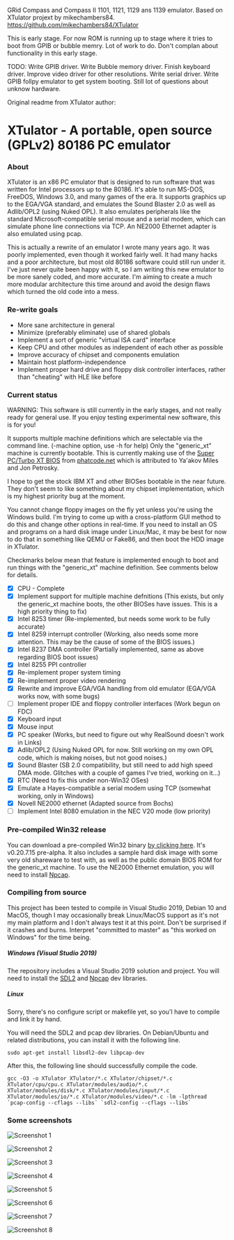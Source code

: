 GRid Compass and Compass II 1101, 1121, 1129 ans 1139 emulator. 
Based on XTulator projext by mikechambers84.
https://github.com/mikechambers84/XTulator

This is early stage.
For now ROM  is running up to stage where it tries to boot from GPIB or bubble memry.
Lot of work to do.
Don't  complan about functionality in this early stage.

TODO:
Write GPIB driver.
Write Bubble memory driver.
Finish keyboard driver.
Improve video driver for other resolutions.
Write serial driver.
Write GPIB follpy emulator to get system booting.
Still lot of questions about unknow hardware.

Original readme from XTulator author:

# XTulator - A portable, open source (GPLv2) 80186 PC emulator

### About

XTulator is an x86 PC emulator that is designed to run software that was written for Intel processors up to the 80186. It's able to run MS-DOS, FreeDOS, Windows 3.0, and many games of the era. It supports graphics up to the EGA/VGA standard, and emulates the Sound Blaster 2.0 as well as Adlib/OPL2 (using Nuked OPL). It also emulates peripherals like the standard Microsoft-compatible serial mouse and a serial modem, which can simulate phone line connections via TCP. An NE2000 Ethernet adapter is also emulated using pcap.

This is actually a rewrite of an emulator I wrote many years ago. It was poorly implemented, even though it worked fairly well. It had many hacks and a poor architecture, but most old 80186 software could still run under it. I've just never quite been happy with it, so I am writing this new emulator to be more sanely coded, and more accurate. I'm aiming to create a much more modular architecture this time around and avoid the design flaws which turned the old code into a mess.

### Re-write goals

- More sane architecture in general
- Minimize (preferably eliminate) use of shared globals
- Implement a sort of generic "virtual ISA card" interface
- Keep CPU and other modules as independent of each other as possible
- Improve accuracy of chipset and components emulation
- Maintain host platform-independence
- Implement proper hard drive and floppy disk controller interfaces, rather than "cheating" with HLE like before

### Current status

WARNING: This software is still currently in the early stages, and not really ready for general use. If you enjoy testing experimental new software, this is for you!

It supports multiple machine definitions which are selectable via the command line. (-machine option, use -h for help) Only the "generic_xt" machine is currently bootable. This is currently making use of the [Super PC/Turbo XT BIOS](http://www.phatcode.net/downloads.php?id=101) from [phatcode.net](http://www.phatcode.net) which is attributed to Ya'akov Miles and Jon Petrosky.

I hope to get the stock IBM XT and other BIOSes bootable in the near future. They don't seem to like something about my chipset implementation, which is my highest priority bug at the moment.

You cannot change floppy images on the fly yet unless you're using the Windows build. I'm trying to come up with a cross-platform GUI method to do this and change other options in real-time. If you need to install an OS and programs on a hard disk image under Linux/Mac, it may be best for now to do that in something like QEMU or Fake86, and then boot the HDD image in XTulator.

Checkmarks below mean that feature is implemented enough to boot and run things with the "generic_xt" machine definition. See comments below for details.

- [x] CPU - Complete
- [x] Implement support for multiple machine defnitions (This exists, but only the generic_xt machine boots, the other BIOSes have issues. This is a high priority thing to fix)
- [x] Intel 8253 timer (Re-implemented, but needs some work to be fully accurate)
- [x] Intel 8259 interrupt controller (Working, also needs some more attention. This may be the cause of some of the BIOS issues.)
- [x] Intel 8237 DMA controller (Partially implemented, same as above regarding BIOS boot issues)
- [x] Intel 8255 PPI controller
- [x] Re-implement proper system timing
- [x] Re-implement proper video rendering
- [x] Rewrite and improve EGA/VGA handling from old emulator (EGA/VGA works now, with some bugs)
- [ ] Implement proper IDE and floppy controller interfaces (Work begun on FDC)
- [x] Keyboard input
- [x] Mouse input
- [x] PC speaker (Works, but need to figure out why RealSound doesn't work in Links)
- [x] Adlib/OPL2 (Using Nuked OPL for now. Still working on my own OPL code, which is making noises, but not good noises.)
- [x] Sound Blaster (SB 2.0 compatibility, but still need to add high speed DMA mode. Glitches with a couple of games I've tried, working on it...)
- [x] RTC (Need to fix this under non-Win32 OSes)
- [x] Emulate a Hayes-compatible a serial modem using TCP (somewhat working, only in Windows)
- [x] Novell NE2000 ethernet (Adapted source from Bochs)
- [ ] Implement Intel 8080 emulation in the NEC V20 mode (low priority)

### Pre-compiled Win32 release

You can download a pre-compiled Win32 binary [by clicking here](https://xtulator.com/downloads/XTulator-0.20.7.15-pre_alpha.zip). It's v0.20.7.15 pre-alpha. It also includes a sample hard disk image with some very old shareware to test with, as well as the public domain BIOS ROM for the generic_xt machine. To use the NE2000 Ethernet emulation, you will need to install [Npcap](https://nmap.org/npcap/).

### Compiling from source

This project has been tested to compile in Visual Studio 2019, Debian 10 and MacOS, though I may occasionally break Linux/MacOS support as it's not my main platform and I don't always test it at this point. Don't be surprised if it crashes and burns. Interpret "committed to master" as "this worked on Windows" for the time being.

##### Windows (Visual Studio 2019)

The repository includes a Visual Studio 2019 solution and project. You will need to install the [SDL2](http://www.libsdl.org) and [Npcap](https://nmap.org/npcap/) dev libraries.

##### Linux

Sorry, there's no configure script or makefile yet, so you'l have to compile and link it by hand.

You will need the SDL2 and pcap dev libraries. On Debian/Ubuntu and related distributions, you can install it with the following line.

<pre><code>sudo apt-get install libsdl2-dev libpcap-dev</code></pre>

After this, the following line should successfully compile the code.

<pre><code>gcc -O3 -o XTulator XTulator/*.c XTulator/chipset/*.c XTulator/cpu/cpu.c XTulator/modules/audio/*.c XTulator/modules/disk/*.c XTulator/modules/input/*.c XTulator/modules/io/*.c XTulator/modules/video/*.c -lm -lpthread `pcap-config --cflags --libs` `sdl2-config --cflags --libs`</code></pre>


### Some screenshots

![Screenshot 1](https://i.imgur.com/Qkut2rl.png)

![Screenshot 2](https://i.imgur.com/uEgW0WN.png)

![Screenshot 3](https://i.imgur.com/JCkGRdO.png)

![Screenshot 4](https://i.imgur.com/69z2BwQ.png)

![Screenshot 5](https://i.imgur.com/ieLk41s.png)

![Screenshot 6](https://i.imgur.com/0CGsd1F.png)

![Screenshot 7](https://i.imgur.com/wKKxrFj.png)

![Screenshot 8](https://i.imgur.com/CvfuGic.png)
